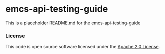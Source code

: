 
# emcs-api-testing-guide

This is a placeholder README.md for the emcs-api-testing-guide

### License

This code is open source software licensed under the [Apache 2.0 License]("http://www.apache.org/licenses/LICENSE-2.0.html").
